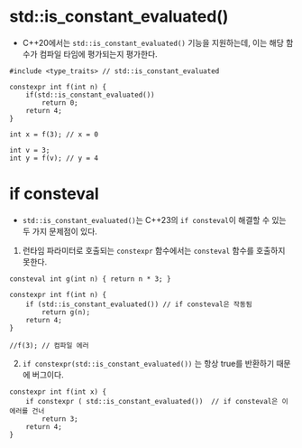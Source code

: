 # std::is_constant_evaluated()
- C++20에서는 `std::is_constant_evaluated()` 기능을 지원하는데, 이는 해당 함수가 컴파일 타임에 평가되는지 평가한다.
```
#include <type_traits> // std::is_constant_evaluated

constexpr int f(int n) {
	if(std::is_constant_evaluated())
		return 0;
	return 4;
}

int x = f(3); // x = 0

int v = 3;
int y = f(v); // y = 4
```
# if consteval
- `std::is_constant_evaluated()`는 C++23의 `if consteval`이 해결할 수 있는 두 가지 문제점이 있다.
1. 런타임 파라미터로 호출되는 `constexpr` 함수에서는 `consteval` 함수를 호출하지 못한다.
```
consteval int g(int n) { return n * 3; }

constexpr int f(int n) {
	if (std::is_constant_evaluated()) // if consteval은 작동됨
		return g(n);
	return 4;
}

//f(3); // 컴파일 에러
```
2. `if constexpr(std::is_constant_evaluated())` 는 항상 true를 반환하기 때문에 버그이다.
```
constexpr int f(int x) {
	if constexpr ( std::is_constant_evaluated())  // if consteval은 이 에러를 건너 
		return 3;
	return 4;
}
```